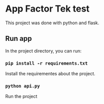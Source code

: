 # App Factor Tek test

This project was done with python and flask.

## Run app

In the project directory, you can run:

### `pip install -r requirements.txt`

Install the requirementes about the project.

### `python api.py`

Run the project
